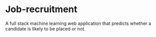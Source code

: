 # Job-recruitment
A full stack machine learning web application that predicts whether a candidate is likely to be placed or not.
